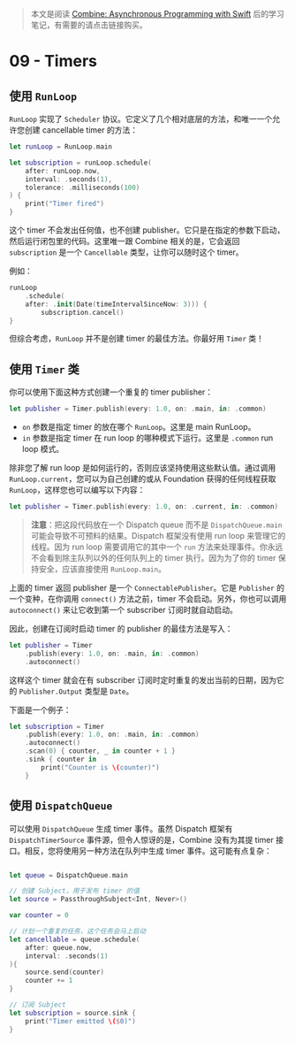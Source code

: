> 本文是阅读 [Combine: Asynchronous Programming with Swift](https://store.raywenderlich.com/products/combine-asynchronous-programming-with-swift) 后的学习笔记，有需要的请点击链接购买。

# 09 - Timers

## 使用 `RunLoop`

`RunLoop` 实现了 `Scheduler` 协议。它定义了几个相对底层的方法，和唯一一个允许您创建 cancellable timer 的方法：

```swift
let runLoop = RunLoop.main

let subscription = runLoop.schedule(
    after: runLoop.now,
    interval: .seconds(1),
    tolerance: .milliseconds(100)
) {
    print("Timer fired")
}
```

这个 timer 不会发出任何值，也不创建 publisher。它只是在指定的参数下启动，然后运行闭包里的代码。这里唯一跟 Combine 相关的是，它会返回 `subscription` 是一个 `Cancellable` 类型，让你可以随时这个 timer。

例如：

```swift
runLoop
    .schedule(
    after: .init(Date(timeIntervalSinceNow: 3))) {
        subscription.cancel()
}
```

但综合考虑，`RunLoop` 并不是创建 timer 的最佳方法。你最好用 `Timer` 类！

## 使用 `Timer` 类

你可以使用下面这种方式创建一个重复的 timer publisher：

```swift
let publisher = Timer.publish(every: 1.0, on: .main, in: .common)
```

- `on` 参数是指定 timer 的放在哪个 `RunLoop`。这里是 main RunLoop。
- `in` 参数是指定 timer 在 run loop 的哪种模式下运行。这里是 `.common` run loop 模式。

除非您了解 run loop 是如何运行的，否则应该坚持使用这些默认值。通过调用 `RunLoop.current`，您可以为自己创建的或从 Foundation 获得的任何线程获取 `RunLoop`，这样您也可以编写以下内容：

```swift
let publisher = Timer.publish(every: 1.0, on: .current, in: .common)
```

> **注意**：把这段代码放在一个 Dispatch queue 而不是 `DispatchQueue.main` 可能会导致不可预料的结果。Dispatch 框架没有使用 run loop 来管理它的线程。因为 run loop 需要调用它的其中一个 `run` 方法来处理事件。你永远不会看到除主队列以外的任何队列上的 timer 执行。因为为了你的 timer 保持安全，应该直接使用 `RunLoop.main`。

上面的 timer 返回 publisher 是一个 `ConnectablePublisher`。它是 `Publisher` 的一个变种，在你调用 `connect()` 方法之前，timer 不会启动。另外，你也可以调用 `autoconnect()` 来让它收到第一个 subscriber 订阅时就自动启动。

因此，创建在订阅时启动 timer 的 publisher 的最佳方法是写入：

```swift
let publisher = Timer
    .publish(every: 1.0, on: .main, in: .common)
    .autoconnect()
```

这样这个 timer 就会在有 subscriber 订阅时定时重复的发出当前的日期，因为它的 `Publisher.Output` 类型是 `Date`。

下面是一个例子：

```swift
let subscription = Timer
    .publish(every: 1.0, on: .main, in: .common)
    .autoconnect()
    .scan(0) { counter, _ in counter + 1 }
    .sink { counter in
        print("Counter is \(counter)")
    }
```

## 使用 `DispatchQueue`

可以使用 `DispatchQueue` 生成 timer 事件。虽然 Dispatch 框架有 `DispatchTimerSource` 事件源，但令人惊讶的是，Combine 没有为其提 timer 接口。相反，您将使用另一种方法在队列中生成 timer 事件。这可能有点复杂：

```swift

let queue = DispatchQueue.main

// 创建 Subject，用于发布 timer 的值
let source = PassthroughSubject<Int, Never>()

var counter = 0

// 计划一个重复的任务，这个任务会马上启动
let cancellable = queue.schedule(
    after: queue.now,
    interval: .seconds(1)
){
    source.send(counter)
    counter += 1
}

// 订阅 Subject
let subscription = source.sink {
    print("Timer emitted \($0)")
}
```
